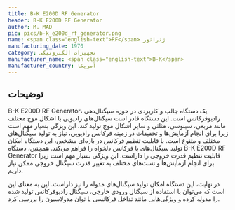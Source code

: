 ```yaml
---
title: B-K E200D RF Generator
header: B-K E200D RF Generator
author: M. MAD
pic: pics/b-k_e200d_rf_generator.png
name: <span class="english-text">RF</span> ژنراتور
manufacturing_date: 1970
category: تجهیزات الکترونیکی
manufacturer_name: <span class="english-text">B-K</span>
manufacturer_country: آمریکا
---
```


<h2 class="fa-IR-explanation-header">توضیحات</h2>
<p>
<span class="english-text">B-K E200D RF Generator،</span>
یک دستگاه جالب و کاربردی در حوزه سیگنال‌دهی رادیوفرکانس است. این دستگاه قادر
است سیگنال‌های رادیویی با اشکال موج مختلف مانند مربعی، سینوسی، مثلثی و سایر
اشکال موج تولید کند. این ویژگی بسیار مهم است زیرا برای انجام آزمایش‌ها و
تحقیقات در زمینه فرکانس رادیویی، نیاز به تولید سیگنال‌های مختلف و متنوع است.
با قابلیت تنظیم فرکانس در بازه‌ای مشخص، این دستگاه امکان تولید سیگنال‌های با
فرکانس دلخواه را فراهم می‌کند. همچنین، دستگاه
<span class="english-text">B-K E200D RF Generator</span>
قابلیت تنظیم قدرت خروجی را داراست. این ویژگی بسیار مهم است زیرا برای انجام
آزمایش‌ها و تست‌های مختلف به تغییر قدرت سیگنال خروجی ممکن نیاز داریم.
</p>
<p>
در نهایت، این دستگاه امکان تولید سیگنال‌های مدوله را نیز داراست. این به معنای
این است که می‌توان با استفاده از سیگنال ورودی خارجی، سیگنال رادیوفرکانس
تولید شده را مدوله کرده و ویژگی‌هایی مانند تداخل فرکانسی یا توان مدولاسیون را
بررسی کرد.
</p>
